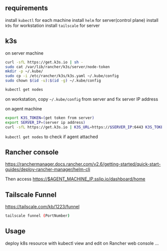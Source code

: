 ## requirements

install `kubectl` for each machine
install `helm` for server(control plane)
install `k9s` for workstation
install `tailscale` for server

## k3s

on server machine

```sh
curl -sfL https://get.k3s.io | sh -
sudo cat /var/lib/rancher/k3s/server/node-token
mkdir -p ~/.kube/
sudo cp -i /etc/rancher/k3s/k3s.yaml ~/.kube/config
sudo chown $(id -u):$(id -g) ~/.kube/config

kubectl get nodes
```

on workstation, copy `~/.kube/config` from server and fix server IP address

on agent machine

```sh
export K3S_TOKEN=(get token from server)
export SERVER_IP=(server ip address)
curl -sfL https://get.k3s.io | K3S_URL=https://$SERVER_IP:6443 K3S_TOKEN=$K3S_TOKEN sh -
```

`kubectl get nodes` to check if agent attached

## Rancher console

<https://ranchermanager.docs.rancher.com/v2.6/getting-started/quick-start-guides/deploy-rancher-manager/helm-cli>

Then access <https://$AGENT_MACHINE_IP.sslip.io/dashboard/home>

## Tailscale Funnel

<https://tailscale.com/kb/1223/funnel>

```sh
tailscale funnel (PortNumber)
```

## Usage

deploy k8s resource with kubectl
view and edit on Rancher web console
...
